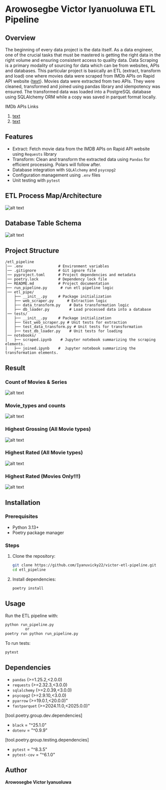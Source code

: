 #  Arowosegbe Victor Iyanuoluwa ETL Pipeline

## Overview
The beginning of every data project is the data itself. As a data engineer, one of the crucial tasks that must be mastered is getting the right data in the right volume and ensuring consistent access to quality data. Data Scraping is a primary modality of sourcing for data which can be from websites, APIs and databases. This particular project  is basically an ETL (extract, transform and load) one where movies data were scraped from IMDb APIs on Rapid API website {[text](https://rapidapi.com/)}. 
Movies data were extracted from two APIs. They were cleaned, transformed and joined using pandas library and idempotency was ensured. The transformed data was loaded into a PostgreSQL database using SQLAlchemy ORM while a copy was saved in parquet format locally.

IMDb APIs Links
1) [text](https://rapidapi.com/octopusteam-octopusteam-default/api/imdb236/playground/apiendpoint_a5de12e2-d269-44fb-8af7-6eb02982ee9e)
2) [text](https://rapidapi.com/robotfa-robotfa-default/api/imdb-top-1000-movies-series/playground/apiendpoint_b9c2303e-934a-4b85-a8aa-3fed7cb08fe5)


## Features
- Extract: Fetch movie data from the IMDB APIs on Rapid API website using `Requests` library
- Transform: Clean and transform the extracted data using `Pandas` for efficient processing. Polars will follow after.
- Database integration with `SQLAlchemy` and `psycopg2`
- Configuration management using `.env` files
- Unit testing with `pytest`


## ETL Process Map/Architecture
![alt text](pictures/etl_pipeline.png)

## Database Table Schema
![alt text](<pictures/ETL project (1).jpg>)

## Project Structure
```
/etl_pipeline
│── .env                # Environment variables
│── .gitignore          # Git ignore file
│── pyproject.toml      # Project dependencies and metadata
│── poetry.lock         # Dependency lock file
│── README.md           # Project documentation
├── run_pipeline.py      # run etl pipeline logic
│── etl_pipe/
│   ├── __init__.py     # Package initialization
│   ├── web_scraper.py      # Extraction logic
│   ├── data_transform.py    # Data transformation logic
│   ├── db_loader.py         # Load processed data into a database
│── tests/
│   ├── __init__.py     # Package initialization
│   ├── test_web_scraper.py # Unit tests for extraction
│   ├── test_data_transform.py # Unit tests for transformation
│   ├── test_db_loader.py    # Unit tests for loading
│── notebooks/
│   ├── scraped.ipynb    # Jupyter notebook summarizing the scraping elements.
│   ├── joined.ipynb    #  Jupyter notebook summarizing the transformation elements. 
```

## Result
### Count of Movies & Series
![alt text](pictures/movies_data_count.png)

### Movie_types and counts
![alt text](pictures/distinct_types.png)

### Highest Grossing (All Movie types)
![alt text](pictures/highest_grossing_all,.png)

### Highest Rated (All Movie types)
![alt text](pictures/highest_rated_all.png)

### Highest Rated (Movies Only!!!)
![alt text](pictures/highest_rated_movies.png)

## Installation
### Prerequisites
- Python 3.13+
- Poetry package manager

### Steps
1. Clone the repository:
   ```sh
   git clone https://github.com/Iyanuvicky22/victor-etl-pipeline.git
   cd etl_pipeline
   ```
2. Install dependencies:
   ```sh
   poetry install
   ```

## Usage
Run the ETL pipeline with:
```sh
python run_pipeline.py
         or
poetry run python run_pipeline.py
```

To run tests:
```sh
pytest
```

## Dependencies
- `pandas` (>=1.25.2,<2.0.0)
- `requests` (>=2.32.3,<3.0.0)
- `sqlalchemy` (>=2.0.39,<3.0.0)
- `psycopg2` (>=2.9.10,<3.0.0)
- `pyarrow` (>=19.0.1,<20.0.0)"
- `fastparquet` (>=2024.11.0,<2025.0.0)"

[tool.poetry.group.dev.dependencies]
- `black` = "^25.1.0"
- `dotenv` = "^0.9.9"

[tool.poetry.group.testing.dependencies]
- `pytest` = "^8.3.5"
- `pytest-cov` = "^6.1.0"


## Author
**Arowosegbe Victor Iyanuoluwa**

